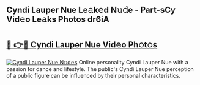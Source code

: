 ## Cyndi Lauper Nue Le𝚊k𝚎d N𝚞𝚍e - Part-sCy Vid𝚎o Le𝚊ks Photos dr6iA

# <h2><a href="http://fb3aiy.evod.top/?m=Cyndi+Lauper+Nue">🔗 👉🔴 Cyndi Lauper Nue Vid𝚎o Ph𝚘t𝚘s</a></h2>

[![Cyndi Lauper Nue N𝚞d𝚎s](https://i.imgur.com/8V9OHl7.gif)](http://fb3aiy.evod.top/?m=Cyndi+Lauper+Nue)
Online personality Cyndi Lauper Nue with a passion for dance and lifestyle. The public's Cyndi Lauper Nue perception of a public figure can be influenced by their personal characteristics. 
